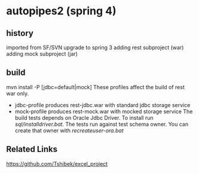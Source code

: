 # autopipes2 (spring 4)
## history
imported from SF/SVN
upgrade to spring 3
adding rest subproject (war)
adding mock subproject (jar)
## build
mvn install -P [jdbc=default|mock]
These profiles affect the build of rest war only.
* jdbc-profile produces rest-jdbc.war with standard jdbc storage service
* mock-profile produces rest-mock.war with mocked storage service
The build tests depends on Oracle Jdbc Driver. To install run *sql/installdriver.bat*.
The tests run against test schema owner. You can create that owner with *recreateuser-ora.bat*

## Related Links
https://github.com/Tshibek/excel_project
